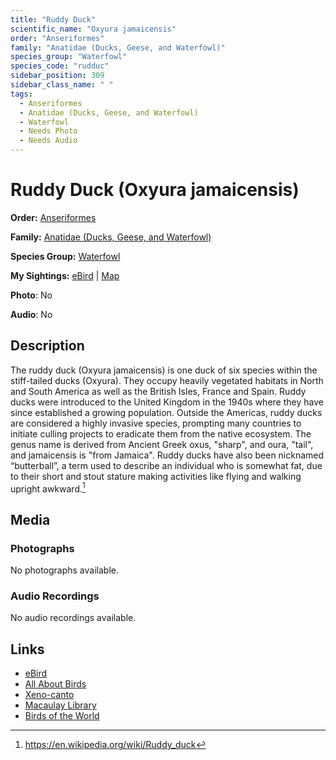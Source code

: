 ```yaml
---
title: "Ruddy Duck"
scientific_name: "Oxyura jamaicensis"
order: "Anseriformes"
family: "Anatidae (Ducks, Geese, and Waterfowl)"
species_group: "Waterfowl"
species_code: "rudduc"
sidebar_position: 309
sidebar_class_name: " "
tags: 
  - Anseriformes
  - Anatidae (Ducks, Geese, and Waterfowl)
  - Waterfowl
  - Needs Photo
  - Needs Audio
---
```


# Ruddy Duck (Oxyura jamaicensis)

**Order:** [Anseriformes](/tags/anseriformes)

**Family:** [Anatidae (Ducks, Geese, and Waterfowl)](/tags/anatidae-ducks-geese-and-waterfowl)

**Species Group:** [Waterfowl](/tags/waterfowl)

**My Sightings:** [eBird](https://ebird.org/lifelist?r=world&time=life&spp=rudduc) | [Map](/map?species_code=rudduc)

**Photo**: No 

**Audio**: No

## Description
The ruddy duck (Oxyura jamaicensis) is one duck of six species within the stiff-tailed ducks (Oxyura). They occupy heavily vegetated habitats in North and South America as well as the British Isles, France and Spain. Ruddy ducks were introduced to the United Kingdom in the 1940s where they have since established a growing population. Outside the Americas, ruddy ducks are considered a highly invasive species, prompting many countries to initiate culling projects to eradicate them from the native ecosystem.
The genus name is derived from Ancient Greek oxus, "sharp", and oura, "tail", and jamaicensis is "from Jamaica". Ruddy ducks have also been nicknamed “butterball”, a term used to describe an individual who is somewhat fat, due to their short and stout stature making activities like flying and walking upright awkward.[^1]

[^1]: https://en.wikipedia.org/wiki/Ruddy_duck

## Media
### Photographs
No photographs available.

### Audio Recordings
No audio recordings available.

## Links
* [eBird](https://ebird.org/species/rudduc) 
* [All About Birds](https://www.allaboutbirds.org/guide/rudduc) 
* [Xeno-canto](https://www.xeno-canto.org/species/oxyura-jamaicensis) 
* [Macaulay Library](https://search.macaulaylibrary.org/catalog?taxonCode=rudduc&sort=rating_rank_desc)
* [Birds of the World](https://birdsoftheworld.org/bow/species/rudduc)
